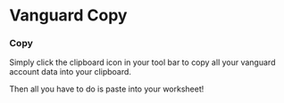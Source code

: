 # Vanguard Copy

### Copy
Simply click the clipboard icon in your tool bar to copy all your vanguard account data into your clipboard.

Then all you have to do is paste into your worksheet!
